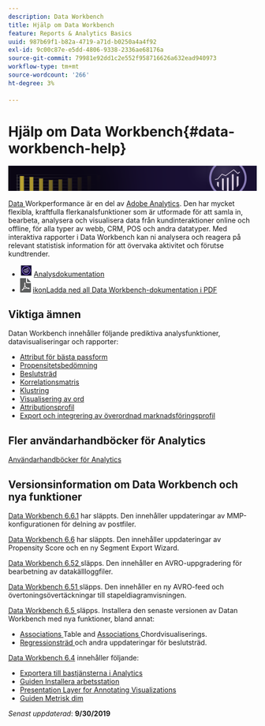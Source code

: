 ```yaml
---
description: Data Workbench
title: Hjälp om Data Workbench
feature: Reports & Analytics Basics
uuid: 987b69f1-b82a-4719-a71d-b0250a4a4f92
exl-id: 9c00c87e-e5dd-4806-9338-2336ae68176a
source-git-commit: 79981e92dd1c2e552f958716626a632ead940973
workflow-type: tm+mt
source-wordcount: '266'
ht-degree: 3%

---
```


# Hjälp om Data Workbench{#data-workbench-help}

![Banderoll](/help/home/assets/doc_banner_workbench.png)

[Data ](https://www.adobe.com/solutions/digital-analytics/data-workbench.html) Workperformance är en del av  [Adobe Analytics](https://www.adobe.com/solutions/digital-analytics.html). Den har mycket flexibla, kraftfulla flerkanalsfunktioner som är utformade för att samla in, bearbeta, analysera och visualisera data från kundinteraktioner online och offline, för alla typer av webb, CRM, POS och andra datatyper. Med interaktiva rapporter i Data Workbench kan ni analysera och reagera på relevant statistisk information för att övervaka aktivitet och förutse kundtrender.

* ![analysikon ](assets/analytics-icon-24.png) [Analysdokumentation](https://experienceleague.adobe.com/docs/analytics/landing/home.html)
* ![pdf-](assets/pdf_icon.png) [ikonLadda ned all Data Workbench-dokumentation i PDF](/help/home/assets/data-workbench.pdf)

## Viktiga ämnen

Datan Workbench innehåller följande prediktiva analysfunktioner, datavisualiseringar och rapporter:

* [Attribut för bästa passform](/help/home/c-get-started/c-attribution-profiles/c-attrib-algorithmic/c-attrib-algorithmic.md)
* [Propensitetsbedömning](/help/home/c-get-started/c-analysis-vis/c-visitor-propensity/c-visitor-propensity.md)
* [Beslutsträd](/help/home/c-get-started/c-analysis-vis/c-decision-trees/c-decision-trees.md)
* [Korrelationsmatris](/help/home/c-get-started/c-analysis-vis/c-correlation-analysis/c-correlation-analysis.md)
* [Klustring](/help/home/c-get-started/c-analysis-vis/c-visitor-cluster/c-visitor-cluster.md)
* [Visualisering av ord](/help/home/c-get-started/c-analysis-vis/c-chord-visualization.md)
* [Attributionsprofil](/help/home/c-get-started/c-attribution-profiles/c-rules-attrib/c-rules-attrib.md)
* [Export och integrering av överordnad marknadsföringsprofil](/help/home/c-get-started/c-exp-data-seg-exp/c-mmp-integration.md)

## Fler användarhandböcker för Analytics

[Användarhandböcker för Analytics](https://experienceleague.adobe.com/docs/analytics/landing/home.html)

## Versionsinformation om Data Workbench och nya funktioner

[Data Workbench 6.6.1](/help/home/c-release-notes-insight/c-6-6-1.md) har släppts. Den innehåller uppdateringar av MMP-konfigurationen för delning av postfiler.

[Data Workbench 6.6](/help/home/c-release-notes-insight/c-6-6.md) har släppts. Den innehåller uppdateringar av Propensity Score och en ny Segment Export Wizard.

[Data Workbench 6.52 ](/help/home/c-release-notes-insight/c-6-52.md) släpps. Den innehåller en AVRO-uppgradering för bearbetning av datakällloggfiler.

[Data Workbench 6.51 ](/help/home/c-release-notes-insight/c-6-51.md) släpps. Den innehåller en ny AVRO-feed och övertoningsövertäckningar till stapeldiagramvisningen.

[Data Workbench 6.5 ](/help/home/c-release-notes-insight/c-6-5.md) släpps. Installera den senaste versionen av Datan Workbench med nya funktioner, bland annat:

* [Associations ](/help/home/c-get-started/c-analysis-vis/associations-visualization.md) Table and  [Associations ](/help/home/c-get-started/c-analysis-vis/associations-chord.md) Chordvisualiserings.
* [Regressionsträd ](/help/home/c-get-started/c-analysis-vis/c-decision-trees/c-decision-trees-regression.md) och andra uppdateringar för beslutsträd.

[Data Workbench 6.4](/help/home/c-release-notes-insight/c-6-4/c-6-4.md) innehåller följande:

* [Exportera till bastjänsterna i Analytics](/help/home/c-release-notes-insight/c-6-4/dwb-crs-integration.md)
* [Guiden Installera arbetsstation](/help/home/c-install-insight/install-setup/dwb-client-installer.md)
* [Presentation Layer for Annotating Visualizations](/help/home/c-get-started/c-vis/c-present-layer.md)
* [Guiden Metrisk dim](/help/home/c-get-started/c-vis/dwb-create-metricdim/dwb-create-metricdim.md)

*Senast uppdaterad*:  **9/30/2019**
